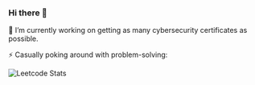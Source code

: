 ### Hi there 👋

🔭 I’m currently working on getting as many cybersecurity certificates as possible.

<!--
**marufrahmangit/marufrahmangit** is a ✨ _special_ ✨ repository because its `README.md` (this file) appears on your GitHub profile.

Here are some ideas to get you started:

- 🔭 I’m currently working on getting as many cybersecurity certificates as possible.
- 🌱 I’m currently learning ...
- 👯 I’m looking to collaborate on ...
- 🤔 I’m looking for help with ...
- 💬 Ask me about ...
- 📫 How to reach me: ...
- 😄 Pronouns: ...
- ⚡ Fun fact: ...
-->

⚡ Casually poking around with problem-solving:

![Leetcode Stats](https://leetcard.jacoblin.cool/marufrahman_leetcode)
